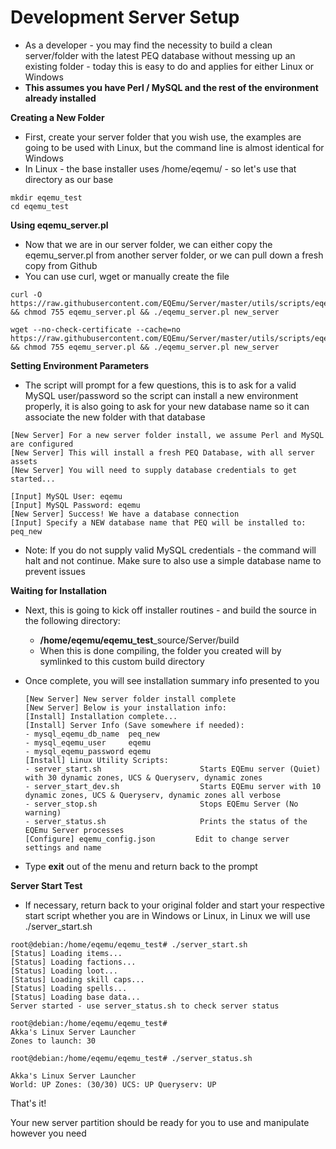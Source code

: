 # Development Server Setup



* As a developer - you may find the necessity to build a clean server/folder with the latest PEQ database without messing up an existing folder - today this is easy to do and applies for either Linux or Windows
* **This assumes you have Perl / MySQL and the rest of the environment already installed**

**Creating a New Folder**

* First, create your server folder that you wish use, the examples are going to be used with Linux, but the command line is almost identical for Windows
* In Linux - the base installer uses /home/eqemu/ - so let's use that directory as our base

```text
mkdir eqemu_test
cd eqemu_test
```

**Using eqemu\_server.pl**

* Now that we are in our server folder, we can either copy the eqemu\_server.pl from another server folder, or we can pull down a fresh copy from Github
* You can use curl, wget or manually create the file

```text
curl -O https://raw.githubusercontent.com/EQEmu/Server/master/utils/scripts/eqemu_server.pl && chmod 755 eqemu_server.pl && ./eqemu_server.pl new_server
```

```text
wget --no-check-certificate --cache=no https://raw.githubusercontent.com/EQEmu/Server/master/utils/scripts/eqemu_server.pl && chmod 755 eqemu_server.pl && ./eqemu_server.pl new_server
```

**Setting Environment Parameters**

* The script will prompt for a few questions, this is to ask for a valid MySQL user/password so the script can install a new environment properly, it is also going to ask for your new database name so it can associate the new folder with that database

```text
[New Server] For a new server folder install, we assume Perl and MySQL are configured
[New Server] This will install a fresh PEQ Database, with all server assets
[New Server] You will need to supply database credentials to get started...

[Input] MySQL User: eqemu
[Input] MySQL Password: eqemu
[New Server] Success! We have a database connection
[Input] Specify a NEW database name that PEQ will be installed to: peq_new
```

* Note: If you do not supply valid MySQL credentials - the command will halt and not continue. Make sure to also use a simple database name to prevent issues

**Waiting for Installation**

* Next, this is going to kick off installer routines - and build the source in the following directory:
  * **/home/eqemu/eqemu\_test**\_source/Server/build
  * When this is done compiling, the folder you created will by symlinked to this custom build directory
* Once complete, you will see installation summary info presented to you

  ```text
  [New Server] New server folder install complete
  [New Server] Below is your installation info:
  [Install] Installation complete...
  [Install] Server Info (Save somewhere if needed):
  - mysql_eqemu_db_name  peq_new
  - mysql_eqemu_user     eqemu
  - mysql_eqemu_password eqemu
  [Install] Linux Utility Scripts:
  - server_start.sh                      Starts EQEmu server (Quiet) with 30 dynamic zones, UCS & Queryserv, dynamic zones
  - server_start_dev.sh                  Starts EQEmu server with 10 dynamic zones, UCS & Queryserv, dynamic zones all verbose
  - server_stop.sh                       Stops EQEmu Server (No warning)
  - server_status.sh                     Prints the status of the EQEmu Server processes
  [Configure] eqemu_config.json         Edit to change server settings and name
  ```

* Type **exit** out of the menu and return back to the prompt

**Server Start Test**

* If necessary, return back to your original folder and start your respective start script whether you are in Windows or Linux, in Linux we will use ./server\_start.sh

```text
root@debian:/home/eqemu/eqemu_test# ./server_start.sh
[Status] Loading items...
[Status] Loading factions...
[Status] Loading loot...
[Status] Loading skill caps...
[Status] Loading spells...
[Status] Loading base data...
Server started - use server_status.sh to check server status

root@debian:/home/eqemu/eqemu_test#
Akka's Linux Server Launcher
Zones to launch: 30

root@debian:/home/eqemu/eqemu_test# ./server_status.sh

Akka's Linux Server Launcher
World: UP Zones: (30/30) UCS: UP Queryserv: UP
```

That's it!

Your new server partition should be ready for you to use and manipulate however you need

